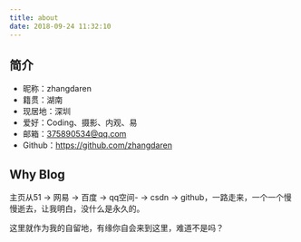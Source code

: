 ```yaml
---
title: about
date: 2018-09-24 11:32:10
---
```

## 简介
* 昵称：zhangdaren
* 籍贯：湖南
* 现居地：深圳
* 爱好：Coding、摄影、内观、易
* 邮箱：375890534@qq.com
* Github：https://github.com/zhangdaren

## Why Blog 
主页从51 -> 网易 -> 百度 -> qq空间- -> csdn -> github，一路走来，一个一个慢慢逝去，让我明白，没什么是永久的。 
 
这里就作为我的自留地，有缘你自会来到这里，难道不是吗？
